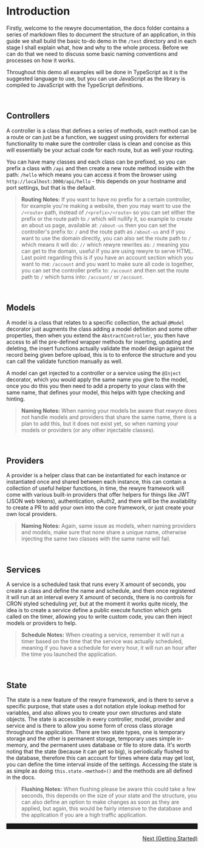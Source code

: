 # Introduction

Firstly, welcome to the rewyre documentation, the docs folder contains a series of markdown files to document the structure of an application, in this guide we shall build the basic to-do demo in the `/test` directory and in each stage I shall explain what, how and why to the whole process. Before we can do that we need to discuss some basic naming conventions and processes on how it works.

Throughout this demo all examples will be done in TypeScript as it is the suggested language to use, but you can use JavaScript as the library is compiled to JavaScript with the TypeScript definitions.

<br />

## Controllers

A controller is a class that defines a series of methods, each method can be a route or can just be a function, we suggest using providers for external functionality to make sure the controller class is clean and concise as this will essentially be your actual code for each route, but as well your routing.

You can have many classes and each class can be prefixed, so you can prefix a class with `/api` and then create a new route method inside with the path: `/hello` which means you can access it from the browser using `http://localhost:3000/api/hello` - this depends on your hostname and port settings, but that is the default.

> **Routing Notes:** If you want to have no prefix for a certain controller, for example you're making a website, then you may want to use the `/<route>` path, instead of `/<prefix>/<route>` so you can set either the prefix or the route path to `/` which will nullify it, so example to create an about us page, available at: `/about-us` then you can set the controller's prefix to: `/` and the route path as `/about-us` and if you want to use the domain directly, you can also set the route path to `/` which means it will do: `//` which rewyre rewrites as: `/` meaning you can get to the domain, useful if you are using rewyre to serve HTML. Last point regarding this is if you have an account section which you want to me: `/account` and you want to make sure all code is together, you can set the controller prefix to: `/account` and then set the route path to `/` which turns into: `/account/` or `/account`.

<br />

## Models

A model is a class that relates to a specific collection, the actual `@Model` decorator just augments the class adding a model definition and some other properties, then when you extend the `AbstractController`, you then have access to all the pre-defined wrapper methods for inserting, updating and deleting, the insert functions actually validate the model design against the record being given before upload, this is to to enforce the structure and you can call the validate function manually as well.

A model can get injected to a controller or a service using the `@Inject` decorator, which you would apply the same name you give to the model, once you do this you then need to add a property to your class with the same name, that defines your model, this helps with type checking and hinting.

> **Naming Notes:** When naming your models be aware that rewyre does not handle models and providers that share the same name, there is a plan to add this, but it does not exist yet, so when naming your models or providers (or any other injectable classes).

<br />

## Providers

A provider is a helper class that can be instantiated for each instance or instantiated once and shared between each instance, this can contain a collection of useful helper functions, in time, the rewyre framework will come with various built-in providers that offer helpers for things like JWT (JSON web tokens), authentication, oAuth2, and there will be the availability to create a PR to add your own into the core framework, or just create your own local providers.

> **Naming Notes:** Again, same issue as models, when naming providers and models, make sure that none share a unique name, otherwise injecting the same two classes with the same name will fail.

<br />

## Services

A service is a scheduled task that runs every X amount of seconds, you create a class and define the name and schedule, and then once registered it will run at an interval every X amount of seconds, there is no controls for CRON styled scheduling _yet_, but at the moment it works quite nicely, the idea is to create a service define a public execute function which gets called on the timer, allowing you to write custom code, you can then inject models or providers to help.

> **Schedule Notes:** When creating a service, remember it will run a timer based on the time that the service was actually scheduled, meaning if you have a schedule for every hour, it will run an hour after the time you launched the application.

<br />

## State

The state is a new feature of the rewyre framework, and is there to serve a specific purpose, that state uses a dot notation style lookup method for variables, and also allows you to create your own structures and state objects. The state is accessible in every controller, model, provider and service and is there to allow you some form of cross class storage throughout the application. There are two state types, one is temporary storage and the other is permanent storage, temporary uses simple in-memory, and the permanent uses database or file to store data. It's worth noting that the state (because it can get so big), is periodically flushed to the database, therefore this can account for times where data may get lost, you can define the time interval inside of the settings. Accessing the state is as simple as doing `this.state.<method>()` and the methods are all defined in the docs.

> **Flushing Notes:** When flushing please be aware this could take a few seconds, this depends on the size of your state and the structure, you can also define an option to make changes as soon as they are applied, but again, this would be fairly intensive to the database and the application if you are a high traffic application.

<hr style="height: 0; border: none; border-bottom: 2px solid white; padding-top: 15px;" />
<a href="https://github.com/dannysmc95/rewyre/blob/master/docs/2.GettingStarted.md" style="display: block; text-align: right; float: right;">Next (Getting Started)</a>